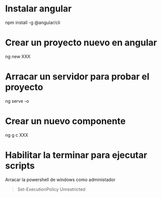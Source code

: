 # Instalar angular

npm install -g @angular/cli

# Crear un proyecto nuevo en angular

ng new XXX

# Arracar un servidor para probar el proyecto 

ng serve -o

# Crear un nuevo componente

ng g c XXX

# Habilitar la terminar para ejecutar scripts
Arracar la powershell de windows como administador
> Set-ExecutionPolicy Unrestricted
